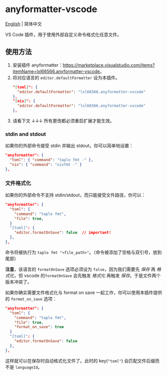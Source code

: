 # anyformatter-vscode

[English](README.md) | 简体中文

VS Code 插件，用于使用外部自定义命令格式化任意文件。

## 使用方法

1. 安装插件 anyformatter：<https://marketplace.visualstudio.com/items?itemName=lxl66566.anyformatter-vscode>。
2. 将对应语言的 `editor.defaultFormatter` 设为本插件。
   ```json
   "[toml]": {
     "editor.defaultFormatter": "lxl66566.anyformatter-vscode"
   },
   "[nix]": {
     "editor.defaultFormatter": "lxl66566.anyformatter-vscode"
   },
   ```
3. 请看下文 ↓↓↓ 所有更改都必须重启扩展才能生效。

### stdin and stdout

如果你的外部命令接受 stdin 并输出 stdout，你可以简单地设置：

```json
"anyformatter": {
  "toml": { "command": "taplo fmt -" },
  "nix": { "command": "nixfmt -" }
},
```

### 文件格式化

如果你的外部命令不支持 stdin/stdout，而只能接受文件路径，你可以：

```json
"anyformatter": {
  "toml": {
    "command": "taplo fmt",
    "file": true,
  }
  "[toml]": {
    "editor.formatOnSave": false  // important!
  },
},
```

命令将被执行为 `taplo fmt "<file_path>"`。（命令被添加了空格与双引号，放到尾部）

**注意**，该语言的 `formatOnSave` 选项必须设为 `false`，因为我们需要先 _保存_ 再 _格式化_，但 vscode 的`formatOnSave` 会先触发 _格式化_ 再触发 _保存_。于是文件两个版本冲突了。

如果你确实需要文件格式化与 format on save 一起工作，你可以使用本插件提供的 `format_on_save` 选项：

```json
"anyformatter": {
  "toml": {
    "command": "taplo fmt",
    "file": true,
    "format_on_save": true
  }
  "[toml]": {
    "editor.formatOnSave": false
  },
},
```

这样就可以在保存时自动格式化文件了。此时的 key(`"toml"`) 会匹配文件后缀而不是 `languageId`。
